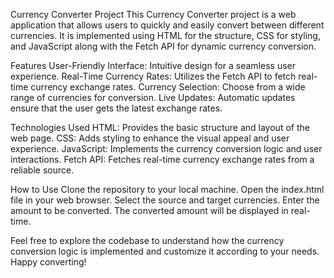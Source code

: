 Currency Converter Project
This Currency Converter project is a web application that allows users to quickly and easily convert between different currencies. It is implemented using HTML for the structure, CSS for styling, and JavaScript along with the Fetch API for dynamic currency conversion.

Features
User-Friendly Interface: Intuitive design for a seamless user experience.
Real-Time Currency Rates: Utilizes the Fetch API to fetch real-time currency exchange rates.
Currency Selection: Choose from a wide range of currencies for conversion.
Live Updates: Automatic updates ensure that the user gets the latest exchange rates.

Technologies Used
HTML: Provides the basic structure and layout of the web page.
CSS: Adds styling to enhance the visual appeal and user experience.
JavaScript: Implements the currency conversion logic and user interactions.
Fetch API: Fetches real-time currency exchange rates from a reliable source.

How to Use
Clone the repository to your local machine.
Open the index.html file in your web browser.
Select the source and target currencies.
Enter the amount to be converted.
The converted amount will be displayed in real-time.

Feel free to explore the codebase to understand how the currency conversion logic is implemented and customize it according to your needs. Happy converting!